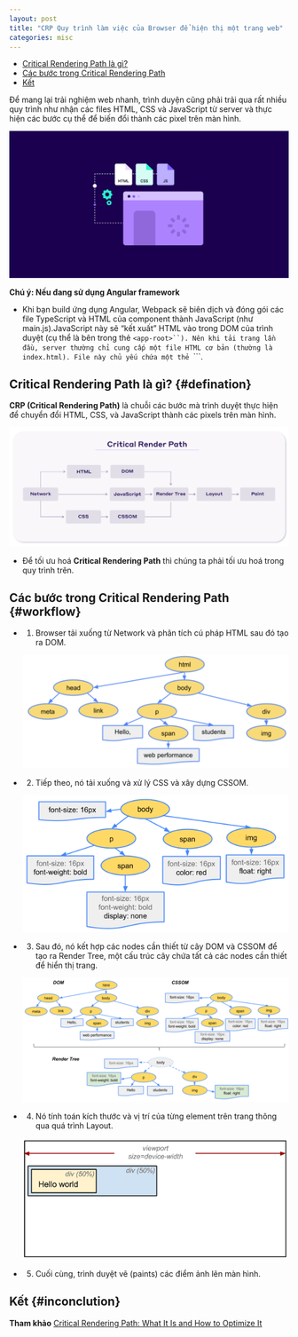 ```yaml
---
layout: post
title: "CRP Quy trình làm việc của Browser để hiện thị một trang web"
categories: misc
---
```


* [Critical Rendering Path là gì?](#defination)
* [Các bước trong Critical Rendering Path](#workflow)
* [Kết](#inconclution)

Để mang lại trải nghiệm web nhanh, trình duyện cũng phải trải qua rất nhiều quy trình như nhận các files HTML, CSS và JavaScript từ server và thực hiện các bước cụ thể để biến đổi thành các pixel trên màn hình.

![](https://raw.githubusercontent.com/datnd35/datnd35.github.io/refs/heads/master/assets/images/crp/background.webp)

**Chú ý: Nếu đang sử dụng Angular framework**

- Khi bạn build ứng dụng Angular, Webpack sẽ biên dịch và đóng gói các file TypeScript và HTML của component thành JavaScript (như main.js).JavaScript này sẽ “kết xuất” HTML vào trong DOM của trình duyệt (cụ thể là bên trong thẻ ```<app-root>``). Nên khi tải trang lần đầu, server thường chỉ cung cấp một file HTML cơ bản (thường là index.html). File này chủ yếu chứa một thẻ ```<app-root>```.


## Critical Rendering Path là gì? {#defination}

**CRP (Critical Rendering Path)** là chuỗi các bước mà trình duyệt thực hiện để chuyển đổi HTML, CSS, và JavaScript thành các pixels trên màn hình.

![](https://raw.githubusercontent.com/datnd35/datnd35.github.io/refs/heads/master/assets/images/crp/workfollow-render.png)

- Để tối ưu hoá **Critical Rendering Path** thì chúng ta phải tối ưu hoá trong quy trình trên.

## Các bước trong Critical Rendering Path {#workflow}
- 1. Browser tải xuống từ Network và phân tích cú pháp HTML sau đó tạo ra DOM.

  ![](https://raw.githubusercontent.com/datnd35/datnd35.github.io/refs/heads/master/assets/images/crp/html-to-dom.png)

- 2. Tiếp theo, nó tải xuống và xử lý CSS và xây dựng CSSOM.

  ![](https://raw.githubusercontent.com/datnd35/datnd35.github.io/refs/heads/master/assets/images/crp/css-to-cssdom.png)

- 3. Sau đó, nó kết hợp các nodes cần thiết từ cây DOM và CSSOM để tạo ra Render Tree, một cấu trúc cây chứa tất cả các nodes cần thiết để hiển thị trang.

  ![](https://raw.githubusercontent.com/datnd35/datnd35.github.io/refs/heads/master/assets/images/crp/render-tree.png)

- 4. Nó tính toán kích thước và vị trí của từng element trên trang thông qua quá trình Layout.

  ![](https://raw.githubusercontent.com/datnd35/datnd35.github.io/refs/heads/master/assets/images/crp/layout.png)

- 5. Cuối cùng, trình duyệt vẽ (paints) các điểm ảnh lên màn hình.

## Kết {#inconclution}

**Tham khảo**
[Critical Rendering Path: What It Is and How to Optimize It]()